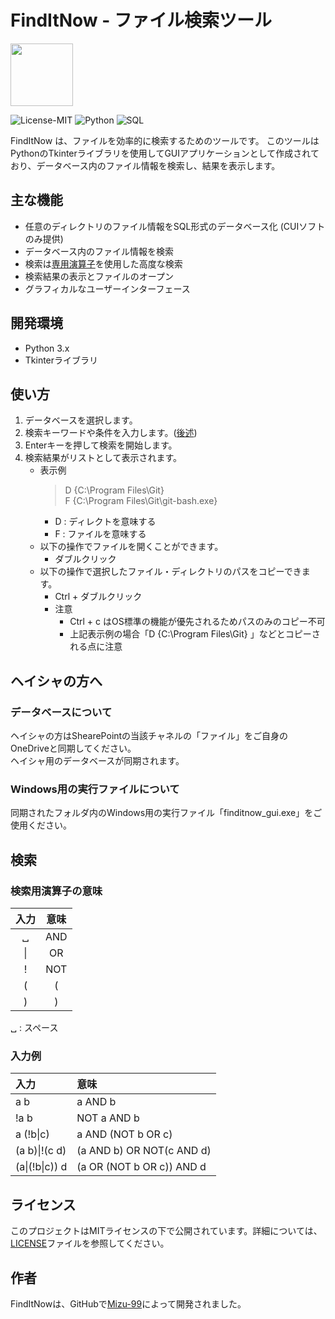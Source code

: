 #  FindItNow - ファイル検索ツール 

<img src=icon.ico width=100>

![License-MIT](https://img.shields.io/badge/license-MIT-blue.svg?style=flat)
![Python](https://custom-icon-badges.herokuapp.com/badge/Python-3572A5.svg?logo=Python&logoColor=white)
![SQL](https://custom-icon-badges.herokuapp.com/badge/SQL-e38c00.svg?logo=SQL&logoColor=white)

FindItNow は、ファイルを効率的に検索するためのツールです。
このツールはPythonのTkinterライブラリを使用してGUIアプリケーションとして作成されており、データベース内のファイル情報を検索し、結果を表示します。

## 主な機能
- 任意のディレクトリのファイル情報をSQL形式のデータベース化 (CUIソフトのみ提供)
- データベース内のファイル情報を検索
- 検索は[専用演算子](#検索)を使用した高度な検索
- 検索結果の表示とファイルのオープン
- グラフィカルなユーザーインターフェース

## 開発環境
- Python 3.x
- Tkinterライブラリ

## 使い方
1. データベースを選択します。
2. 検索キーワードや条件を入力します。([後述](#検索))
3. Enterキーを押して検索を開始します。
4. 検索結果がリストとして表示されます。
    - 表示例
        > D {C:\Program Files\Git}  
        > F {C:\Program Files\Git\git-bash.exe}
        - D : ディレクトを意味する
        - F : ファイルを意味する
    - 以下の操作でファイルを開くことができます。
        - ダブルクリック
    - 以下の操作で選択したファイル・ディレクトリのパスをコピーできます。
        - Ctrl + ダブルクリック
        - 注意
            - Ctrl + c はOS標準の機能が優先されるためパスのみのコピー不可
            - 上記表示例の場合「D {C:\Program Files\Git} 」などとコピーされる点に注意

## ヘイシャの方へ
### データベースについて
ヘイシャの方はShearePointの当該チャネルの「ファイル」をご自身のOneDriveと同期してください。  
ヘイシャ用のデータベースが同期されます。

### Windows用の実行ファイルについて
同期されたフォルダ内のWindows用の実行ファイル「finditnow_gui.exe」をご使用ください。

## 検索
### 検索用演算子の意味

| 入力 | 意味 |
| :--: | :--: |
| ␣    | AND  |
| \|   | OR   |
| !    | NOT  |
| (    | (    |
| )    | )    |

␣ : スペース

### 入力例

| 入力           | 意味                      |
| :-             | :-                        |
| a b            | a AND b                   |
| !a b           | NOT a AND b               |
| a (!b\|c)      | a AND (NOT b OR c)        |
| (a b)\|!(c d)  | (a AND b) OR NOT(c AND d) |
| (a\|(!b\|c)) d | (a OR (NOT b OR c)) AND d |

## ライセンス
このプロジェクトはMITライセンスの下で公開されています。詳細については、[LICENSE][LICENSE]ファイルを参照してください。

[LICENSE]: https://github.com/mizu-99/FindItNow/blob/master/LICENSE


## 作者
FindItNowは、GitHubで[Mizu-99][Mizu-99]によって開発されました。

[Mizu-99]: https://github.com/mizu-99
